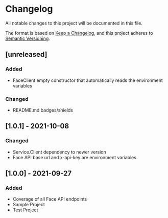 # Changelog

All notable changes to this project will be documented in this file.

The format is based on [Keep a Changelog](https://keepachangelog.com/en/1.0.0/),
and this project adheres to [Semantic Versioning](https://semver.org/spec/v2.0.0.html).

## [unreleased]

### Added
- FaceClient empty constructor that automatically reads the environment variables

### Changed
- README.md badges/shields

## [1.0.1] - 2021-10-08

### Changed

- Service.Client dependency to newer version
- Face API base url and x-api-key are environment variables

## [1.0.0] - 2021-09-27

### Added

- Coverage of all Face API endpoints
- Sample Project
- Test Project